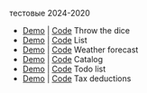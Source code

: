 тестовые 2024-2020 <br/>
<ul>
<li><a target="_blank" href='https://danil251.github.io/dice_test'>Demo</a> | <a target="_blank" href='https://github.com/danil251/dice_test'>Code</a> <span>Throw the dice</span></li>
<li><a target="_blank" href='https://danil251.github.io/test_list/'>Demo</a> | <a target="_blank" href='https://github.com/danil251/test_list'>Code</a> <span>List</span></li>
<li><a target="_blank" href='https://danil251.github.io/Weather'>Demo</a> | <a target="_blank" href='https://github.com/danil251/Weather'>Code</a> <span> Weather forecast</span></li>
<li><a target="_blank" href='https://danil251.github.io/guruGroup'>Demo</a> | <a target="_blank" href='https://github.com/danil251/guruGroup'>Code</a><span> Сatalog</span></li>
<li><a target="_blank" href='https://danil251.github.io/test4px'>Demo</a> | <a target="_blank" href='https://github.com/danil251/test4px/tree/main'>Code</a><span> Todo list</span></li>
<li><a target="_blank" href='https://danil251.github.io/OutsideDigital'>Demo</a> | <a target="_blank" href='https://github.com/danil251/OutsideDigital'>Code</a><span> Tax deductions
</span></li>
</ul>
